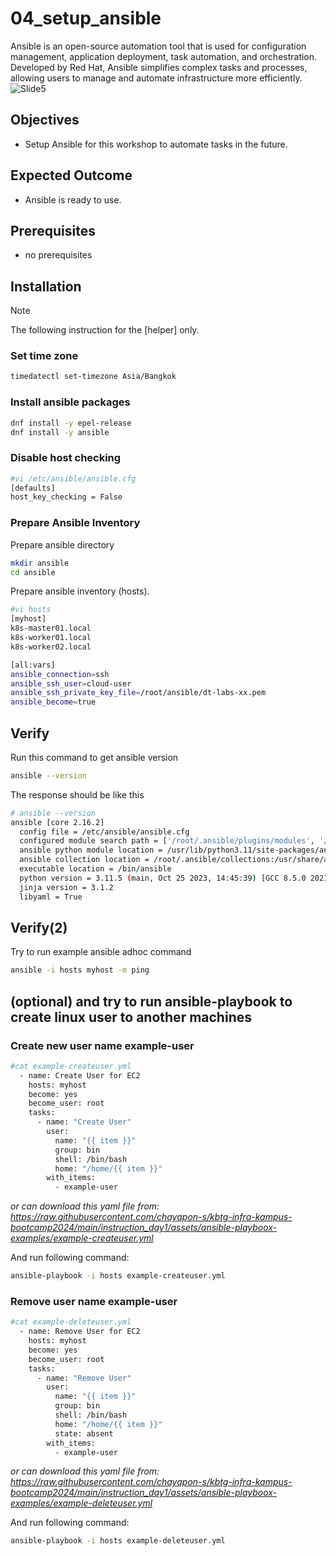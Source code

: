 # 04_setup_ansible
Ansible is an open-source automation tool that is used for configuration management, application deployment, task automation, and orchestration. Developed by Red Hat, Ansible simplifies complex tasks and processes, allowing users to manage and automate infrastructure more efficiently.
![Slide5](https://github.com/chayapon-s/kbtg-infra-kampus-bootcamp2024/assets/49383429/b3e2052f-5430-4815-aa9d-fa2108e713c0)

## Objectives
- Setup Ansible for this workshop to automate tasks in the future.

## Expected Outcome
- Ansible is ready to use.

## Prerequisites
- no prerequisites

## Installation
> [!NOTE]
> The following instruction for the [helper] only.

### Set time zone
```sh
timedatectl set-timezone Asia/Bangkok
```

### Install ansible packages
```sh
dnf install -y epel-release 
dnf install -y ansible 
```

### Disable host checking
```sh
#vi /etc/ansible/ansible.cfg 
[defaults] 
host_key_checking = False 
```

### Prepare Ansible Inventory
Prepare ansible directory
```sh
mkdir ansible 
cd ansible 
```

Prepare ansible inventory (hosts).
```sh
#vi hosts 
[myhost] 
k8s-master01.local
k8s-worker01.local
k8s-worker02.local

[all:vars] 
ansible_connection=ssh 
ansible_ssh_user=cloud-user 
ansible_ssh_private_key_file=/root/ansible/dt-labs-xx.pem 
ansible_become=true 
```

## Verify
Run this command to get ansible version
```sh
ansible --version 
```
The response should be like this
```sh
# ansible --version
ansible [core 2.16.2]
  config file = /etc/ansible/ansible.cfg
  configured module search path = ['/root/.ansible/plugins/modules', '/usr/share/ansible/plugins/modules']
  ansible python module location = /usr/lib/python3.11/site-packages/ansible
  ansible collection location = /root/.ansible/collections:/usr/share/ansible/collections
  executable location = /bin/ansible
  python version = 3.11.5 (main, Oct 25 2023, 14:45:39) [GCC 8.5.0 20210514 (Red Hat 8.5.0-21)] (/usr/bin/python3.11)
  jinja version = 3.1.2
  libyaml = True 
```

## Verify(2)
Try to run example ansible adhoc command
```sh
ansible -i hosts myhost -m ping
```

## (optional) and try to run ansible-playbook to create linux user to another machines

### Create new user name example-user
```sh
#cat example-createuser.yml
  - name: Create User for EC2 
    hosts: myhost 
    become: yes 
    become_user: root 
    tasks: 
      - name: "Create User"
        user: 
          name: "{{ item }}" 
          group: bin 
          shell: /bin/bash 
          home: "/home/{{ item }}" 
        with_items: 
          - example-user
```
_or can download this yaml file from: https://raw.githubusercontent.com/chayapon-s/kbtg-infra-kampus-bootcamp2024/main/instruction_day1/assets/ansible-playboox-examples/example-createuser.yml_

And run following command:
```sh
ansible-playbook -i hosts example-createuser.yml
```

### Remove user name example-user
```sh
#cat example-deleteuser.yml
  - name: Remove User for EC2 
    hosts: myhost 
    become: yes 
    become_user: root 
    tasks: 
      - name: "Remove User" 
        user: 
          name: "{{ item }}" 
          group: bin 
          shell: /bin/bash 
          home: "/home/{{ item }}" 
          state: absent 
        with_items: 
          - example-user
```
_or can download this yaml file from: https://raw.githubusercontent.com/chayapon-s/kbtg-infra-kampus-bootcamp2024/main/instruction_day1/assets/ansible-playboox-examples/example-deleteuser.yml_

And run following command:
```sh
ansible-playbook -i hosts example-deleteuser.yml
```